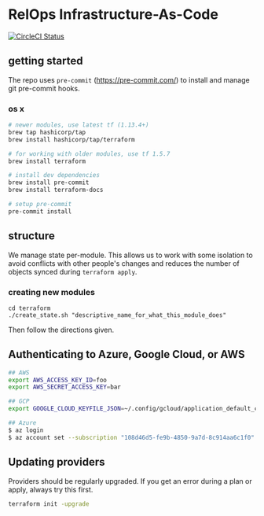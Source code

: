 # RelOps Infrastructure-As-Code
[![CircleCI Status](https://circleci.com/gh/mozilla-platform-ops/relops_infra_as_code.svg?style=svg)](https://app.circleci.com/pipelines/github/mozilla-platform-ops/relops_infra_as_code)

## getting started

The repo uses `pre-commit` (https://pre-commit.com/) to install and manage git
pre-commit hooks.

<!-- BEGINNING OF PRE-COMMIT-TERRAFORM DOCS HOOK -->

<!-- END OF PRE-COMMIT-TERRAFORM DOCS HOOK -->

### os x

```bash
# newer modules, use latest tf (1.13.4+)
brew tap hashicorp/tap
brew install hashicorp/tap/terraform

# for working with older modules, use tf 1.5.7
brew install terraform

# install dev dependencies
brew install pre-commit
brew install terraform-docs

# setup pre-commit
pre-commit install
```

## structure

We manage state per-module. This allows us to work with some isolation to avoid
conflicts with other people's changes and reduces the number of objects synced
during `terraform apply`.

### creating new modules

```
cd terraform
./create_state.sh "descriptive_name_for_what_this_module_does"
```

Then follow the directions given.

## Authenticating to Azure, Google Cloud, or AWS

```Bash
## AWS
export AWS_ACCESS_KEY_ID=foo
export AWS_SECRET_ACCESS_KEY=bar

## GCP
export GOOGLE_CLOUD_KEYFILE_JSON=~/.config/gcloud/application_default_credentials.json

## Azure
$ az login
$ az account set --subscription "108d46d5-fe9b-4850-9a7d-8c914aa6c1f0" ## based on subscription
```

## Updating providers

Providers should be regularly upgraded. If you get an error during a plan or apply, always try this first.

```bash
terraform init -upgrade
```
